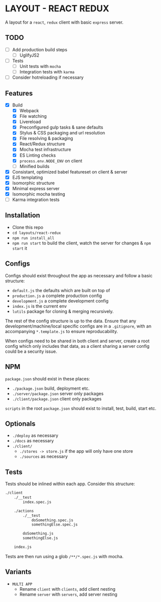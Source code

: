 # LAYOUT - REACT REDUX

A layout for a `react`, `redux` client with basic `express` server.

## TODO
- [ ] Add production build steps
    - [ ] UglifyJS2
- [ ] Tests
    - [ ] Unit tests with `mocha`
    - [ ] Integration tests with `karma`
- [ ] Consider hotreloading if necessary

## Features
- [x] Build
    - [x] Webpack
    - [x] File watching
    - [x] Livereload
    - [x] Preconfigured gulp tasks & sane defaults
    - [x] Stylus & CSS packaging and url resolution
    - [x] File resolving & packaging
    - [x] React/Redux structure
    - [x] Mocha test infrastructure
    - [x] ES Linting checks
    - [x] `process.env.NODE_ENV` on client
    - [ ] Minified builds

- [x] Consistant, optimized babel featureset on client & server
- [x] EJS templating
- [x] Isomorphic structure
- [x] Minimal express server
- [x] Isomorphic mocha testing
- [ ] Karma integration tests

## Installation
- Clone this repo
- `cd layouts/react-redux`
- `npm run install_all`
- `npm run start` to build the client, watch the server for changes & `npm start` it

## Configs
Configs should exist throughout the app as necessary and follow a basic structure:
- `default.js` the defaults which are built on top of
- `production.js` a complete production config
- `development.js` a complete development config
- `index.js` is the current env
- `lutils` package for cloning & merging recursively.

The rest of the config structure is up to the data.
Ensure that any development/machine/local specific configs are in a `.gitignore`, with an accompanying `*.template.js` to ensure reproducability.

When configs need to be shared in both client and server, create a root config which only includes that data, as a client sharing a server config could be a security issue.

## NPM
`package.json` should exist in these places:
- `./package.json` build, deployment etc.
- `./server/package.json` server only packages
- `./client/package.json` client only packages

`scripts` in the root `package.json` should exist to install, test, build, start etc.

## Optionals
- `./deploy` as necessary
- `./docs` as necessary
- `./client/`
    - `./stores -> store.js` if the app will only have one store
    - `./sources` as necessary

## Tests
Tests should be inlined within each app. Consider this structure:

```html
./client
    ./__test
        index.spec.js

    ./actions
        ./__test
            doSomething.spec.js
            somethingElse.spec.js

        doSomething.js
        somethingElse.js

    index.js
```

Tests are then run using a glob `/**/*.spec.js` with mocha.

## Variants
- `MULTI APP`
    - Rename `client` with `clients`, add client nesting
    - Rename `server` with `servers`, add server nesting
